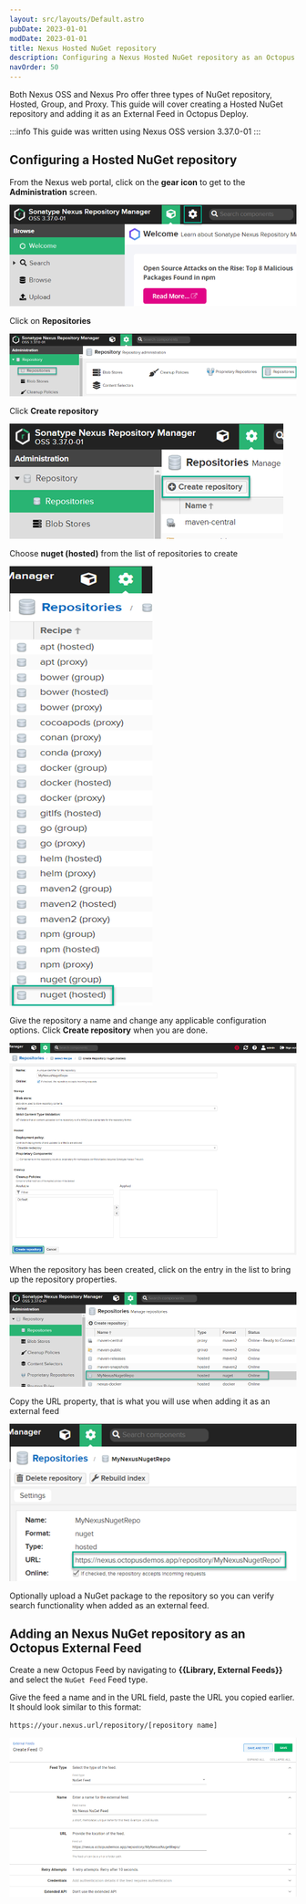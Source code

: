 ```yaml
---
layout: src/layouts/Default.astro
pubDate: 2023-01-01
modDate: 2023-01-01
title: Nexus Hosted NuGet repository
description: Configuring a Nexus Hosted NuGet repository as an Octopus feed.
navOrder: 50
---
```

Both Nexus OSS and Nexus Pro offer three types of NuGet repository, Hosted, Group, and Proxy.  This guide will cover creating a Hosted NuGet repository and adding it as an External Feed in Octopus Deploy.

:::info
This guide was written using Nexus OSS version 3.37.0-01
:::

## Configuring a Hosted NuGet repository

From the Nexus web portal, click on the **gear icon** to get to the **Administration** screen.

![Administration gear Icon](/docs/packaging-applications/package-repositories/guides/images/nexus-nuget-administration.png)

Click on **Repositories**

![Repositories](/docs/packaging-applications/package-repositories/guides/images/nexus-repositories.png)

Click **Create repository**

![Create repository](/docs/packaging-applications/package-repositories/guides/images/nexus-create-repository.png)

Choose **nuget (hosted)** from the list of repositories to create

![NuGet (hosted)](/docs/packaging-applications/package-repositories/guides/nuget-repositories/images/nexus-nuget-repository.png)

Give the repository a name and change any applicable configuration options.  Click **Create repository** when you are done.

![Create repository](/docs/packaging-applications/package-repositories/guides/nuget-repositories/images/nexus-create-nuget-repository.png)

When the repository has been created, click on the entry in the list to bring up the repository properties.

![MyNexusNugetRepo](/docs/packaging-applications/package-repositories/guides/nuget-repositories/images/nexus-mynexusnugetrepo.png)

Copy the URL property, that is what you will use when adding it as an external feed

![Repository URL](/docs/packaging-applications/package-repositories/guides/nuget-repositories/images/nexus-nuget-url.png)

Optionally upload a NuGet package to the repository so you can verify search functionality when added as an external feed.

## Adding an Nexus NuGet repository as an Octopus External Feed
Create a new Octopus Feed by navigating to **{{Library, External Feeds}}** and select the `NuGet Feed` Feed type. 

Give the feed a name and in the URL field, paste the URL you copied earlier.  It should look similar to this format:

`https://your.nexus.url/repository/[repository name]`

![Nexus NuGet feed](/docs/packaging-applications/package-repositories/guides/nuget-repositories/images/nexus-nuget-feed.png)